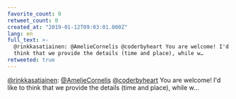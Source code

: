 ```yaml
---
favorite_count: 0
retweet_count: 0
created_at: "2019-01-12T09:03:01.000Z"
lang: en
full_text: >-
  @rinkkasatiainen: @AmelieCornelis @coderbyheart You are welcome! I'd like to
  think that we provide the details (time and place), while w…
retweeted: true
---
```


[@rinkkasatiainen](https://twitter.com/rinkkasatiainen):
[@AmelieCornelis](https://twitter.com/AmelieCornelis)
[@coderbyheart](https://twitter.com/coderbyheart) You are welcome! I'd like to
think that we provide the details (time and place), while w…
